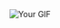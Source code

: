 <div style="display: flex; justify-content: center;">
  <img src="https://example.com/Videotogif.gif" alt="Your GIF" style="max-width: 100%;">
</div>
